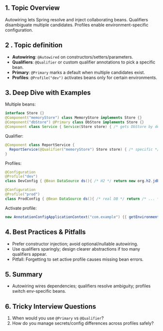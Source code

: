 ## 1. Topic Overview

Autowiring lets Spring resolve and inject collaborating beans. Qualifiers disambiguate multiple candidates. Profiles enable environment-specific configuration.

## 2 . Topic definition

- **Autowiring**: `@Autowired` on constructors/setters/parameters.
- **Qualifiers**: `@Qualifier` or custom qualifier annotations to pick a specific bean.
- **Primary**: `@Primary` marks a default when multiple candidates exist.
- **Profiles**: `@Profile("dev")` activates beans only for certain environments.

## 3. Deep Dive with Examples

Multiple beans:
```java
interface Store {}
@Component("memoryStore") class MemoryStore implements Store {}
@Component("dbStore") @Primary class DbStore implements Store {}
@Component class Service { Service(Store store) { /* gets DbStore by default */ } }
```

Qualifier:
```java
@Component class ReportService {
  ReportService(@Qualifier("memoryStore") Store store) { /* specific */ }
}
```

Profiles:
```java
@Configuration
@Profile("dev")
class DevConfig { @Bean DataSource ds(){ /* H2 */ return new org.h2.jdbcx.JdbcDataSource(); } }

@Configuration
@Profile("prod")
class ProdConfig { @Bean DataSource ds(){ /* real DB */ return /* ... */ null; } }
```

Activate profile:
```java
new AnnotationConfigApplicationContext("com.example") {{ getEnvironment().setActiveProfiles("dev"); refresh(); }};
```

## 4. Best Practices & Pitfalls

- Prefer constructor injection; avoid optional/nullable autowiring.
- Use qualifiers sparingly; design clearer abstractions if too many qualifiers appear.
- Pitfall: Forgetting to set active profile causes missing bean errors.

## 5. Summary

- Autowiring wires dependencies; qualifiers resolve ambiguity; profiles switch env-specific beans.

## 6. Tricky Interview Questions

1) When would you use `@Primary` vs `@Qualifier`?
2) How do you manage secrets/config differences across profiles safely?
